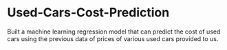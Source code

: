 # Used-Cars-Cost-Prediction
Built a machine learning regression model that can predict the cost of used cars using the previous data of prices of various used cars provided to us.
